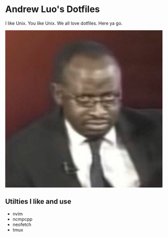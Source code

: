 # Andrew Luo's Dotfiles

I like Unix. You like Unix. We all love dotfiles. Here ya go.

![yay](yay.jpg)

## Utilties I like and use
- nvim
- ncmpcpp
- neofetch
- tmux

